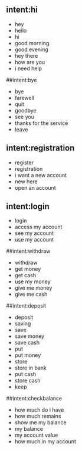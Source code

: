 ## intent:hi
- hey
- hello
- hi
- good morning
- good evening
- hey there
- how are you
- i need help

##intent:bye
- bye
- farewell
- quit
- goodbye
- see you
- thanks for the service
- leave

## intent:registration
- register
- registration
- i want a new account
- new here
- open an account

## intent:login
- login
- access my account
- see my account
- use my account

##intent:withdraw
- withdraw
- get money
- get cash
- use my money
- give me money
- give me cash

##intent:deposit
- deposit
- saving
- save
- save money
- save cash
- put
- put money
- store
- store in bank
- put cash
- store cash
- keep

##intent:checkbalance
- how much do i have
- how much remains
- show me my balance
- my balance
- my account value
- how much in my account
